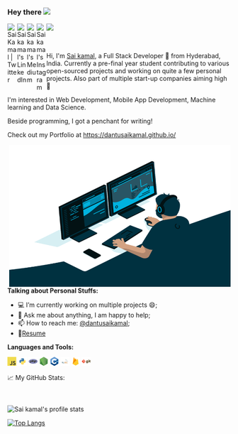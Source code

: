 ### Hey there <img src="https://media.giphy.com/media/hvRJCLFzcasrR4ia7z/giphy.gif" width="25px">

<a href="https://twitter.com/Saikamaldantu">
  <img align="left" alt="Sai Kamal | Twitter" width="22px" src="https://cdn.jsdelivr.net/npm/simple-icons@v3/icons/twitter.svg" />
</a>
<a href="https://www.linkedin.com/in/dantu-sai-kamal/">
  <img align="left" alt="Sai kamal's LinkedIn" width="22px" src="https://cdn.jsdelivr.net/npm/simple-icons@v3/icons/linkedin.svg" />
</a>
<a href="https://dantusaikamal.medium.com/">
  <img align="left" alt="Sai kamal's Medium" width="22px" src="https://cdn.jsdelivr.net/npm/simple-icons@v3/icons/medium.svg" />
</a>
<a href="https://www.instagram.com/sai_kamal7//">
  <img align="left" alt="Sai kamal's Instagram" width="22px" src="https://cdn.jsdelivr.net/npm/simple-icons@v3/icons/instagram.svg" />
</a>


![](https://visitor-badge.glitch.me/badge?page_id=dantusaikamal.Dantusaikamal)

<br />

Hi, I'm [Sai kamal](https://www.linkedin.com/in/dantu-sai-kamal/), a Full Stack Developer 🚀 from Hyderabad, India. 
Currently a pre-final year student contributing to various open-sourced projects and working on quite a few personal projects. Also part of multiple start-up companies aiming high 🌟

I'm interested in Web Development, Mobile App Development, Machine learning and Data Science.

Beside programming, I got a penchant for writing!

Check out my Portfolio at https://dantusaikamal.github.io/

  <img align="right" alt="GIF" src="https://github.com/Dantusaikamal/Dantusaikamal/blob/main/code.gif?raw=true" width="500" height="320" />
  
**Talking about Personal Stuffs:**

- 💻 I’m currently working on multiple projects :smile:;
- 💬 Ask me about anything, I am happy to help;
- 📫 How to reach me: [@dantusaikamal](https://www.linkedin.com/in/dantu-sai-kamal/);
- 📝[Resume](https://drive.google.com/file/d/17L6AtwXsPBHpfHY2TBk_cDscG-SCUYu4/view?usp=sharing)

**Languages and Tools:**  

<code><img height="20" src="https://raw.githubusercontent.com/github/explore/80688e429a7d4ef2fca1e82350fe8e3517d3494d/topics/javascript/javascript.png"></code>
<code><img height="20" src="https://raw.githubusercontent.com/github/explore/80688e429a7d4ef2fca1e82350fe8e3517d3494d/topics/python/python.png"></code>
<code><img height="20" src="https://raw.githubusercontent.com/github/explore/80688e429a7d4ef2fca1e82350fe8e3517d3494d/topics/php/php.png"></code>
<code><img height="20" src="https://raw.githubusercontent.com/github/explore/80688e429a7d4ef2fca1e82350fe8e3517d3494d/topics/nodejs/nodejs.png"></code>
<code><img height="20" src="https://raw.githubusercontent.com/github/explore/80688e429a7d4ef2fca1e82350fe8e3517d3494d/topics/cpp/cpp.png"></code>
<code><img height="20" src="https://raw.githubusercontent.com/github/explore/80688e429a7d4ef2fca1e82350fe8e3517d3494d/topics/mysql/mysql.png"></code>
<code><img height="20" src="https://raw.githubusercontent.com/github/explore/80688e429a7d4ef2fca1e82350fe8e3517d3494d/topics/firebase/firebase.png"></code>
<code><img height="20" src="https://raw.githubusercontent.com/github/explore/80688e429a7d4ef2fca1e82350fe8e3517d3494d/topics/git/git.png"></code>


<summary>📈 My GitHub Stats: </summary>
<br>
<br>
<p align="left"> <img align="left" alt="Sai kamal's profile stats" src="https://github-readme-stats.vercel.app/api?username=dantusaikamal&show_icons=true&theme=gotham" alt="dantusaikamal" />

<br>
  
  [![Top Langs](https://github-readme-stats.vercel.app/api/top-langs/?username=dantusaikamal&layout=compact)](https://github.com/dantusaikamal/github-readme-stats)
